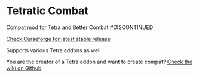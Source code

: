 # Tetratic Combat
Compat mod for Tetra and Better Combat
#DISCONTINUED

[Check Curseforge for latest stable release](https://www.curseforge.com/minecraft/mc-mods/tetratic-combat)

Supports various Tetra addons as well

You are the creator of a Tetra addon and want to create compat?
[Check the wiki on Github](https://github.com/AceTheEldritchKing/tetratic_combat/wiki)
